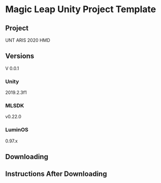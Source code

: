 # Magic Leap Unity Project Template

## Project

UNT ARIS 2020 HMD 

## Versions

V 0.0.1

### Unity

2019.2.3f1

### MLSDK

v0.22.0

### LuminOS

0.97.x

## Downloading

## Instructions After Downloading

